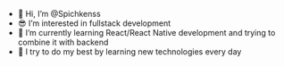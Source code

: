 - 👋 Hi, I’m @Spichkenss
- 😎 I’m interested in fullstack development
- 🤪 I’m currently learning React/React Native development and trying to combine it with backend
- 🤔 I try to do my best by learning new technologies every day
